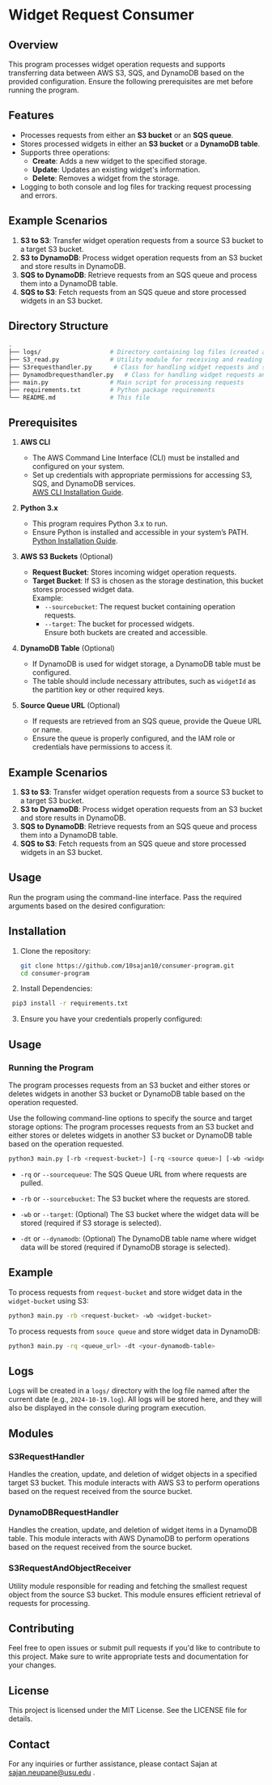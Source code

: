 # Widget Request Consumer

## Overview
This program processes widget operation requests and supports transferring data between AWS S3, SQS, and DynamoDB based on the provided configuration. Ensure the following prerequisites are met before running the program.


## Features
- Processes requests from either an **S3 bucket** or an **SQS queue**.
- Stores processed widgets in either an **S3 bucket** or a **DynamoDB table**.
- Supports three operations:
  - **Create**: Adds a new widget to the specified storage.
  - **Update**: Updates an existing widget's information.
  - **Delete**: Removes a widget from the storage.
- Logging to both console and log files for tracking request processing and errors.
  
## Example Scenarios

1. **S3 to S3**: Transfer widget operation requests from a source S3 bucket to a target S3 bucket.  
2. **S3 to DynamoDB**: Process widget operation requests from an S3 bucket and store results in DynamoDB.  
3. **SQS to DynamoDB**: Retrieve requests from an SQS queue and process them into a DynamoDB table.  
4. **SQS to S3**: Fetch requests from an SQS queue and store processed widgets in an S3 bucket.
   
## Directory Structure
```bash
.
├── logs/                   # Directory containing log files (created automatically)
├── S3_read.py              # Utility module for receiving and reading requests from S3
├── S3requesthandler.py      # Class for handling widget requests and storing data in S3
├── Dynamodbrequesthandler.py   # Class for handling widget requests and storing data in DynamoDB
├── main.py                 # Main script for processing requests
├── requirements.txt        # Python package requirements
└── README.md               # This file
```

## Prerequisites

1. **AWS CLI**  
   - The AWS Command Line Interface (CLI) must be installed and configured on your system.  
   - Set up credentials with appropriate permissions for accessing S3, SQS, and DynamoDB services.  
   [AWS CLI Installation Guide](https://docs.aws.amazon.com/cli/latest/userguide/install-cliv2.html).

2. **Python 3.x**  
   - This program requires Python 3.x to run.  
   - Ensure Python is installed and accessible in your system’s PATH.  
   [Python Installation Guide](https://www.python.org/downloads/).

3. **AWS S3 Buckets** (Optional)  
   - **Request Bucket**: Stores incoming widget operation requests.  
   - **Target Bucket**: If S3 is chosen as the storage destination, this bucket stores processed widget data.  
   Example:  
     - `--sourcebucket`: The request bucket containing operation requests.  
     - `--target`: The bucket for processed widgets.  
   Ensure both buckets are created and accessible.

4. **DynamoDB Table** (Optional)  
   - If DynamoDB is used for widget storage, a DynamoDB table must be configured.  
   - The table should include necessary attributes, such as `widgetId` as the partition key or other required keys.  

5. **Source Queue URL** (Optional)  
   - If requests are retrieved from an SQS queue, provide the Queue URL or name.  
   - Ensure the queue is properly configured, and the IAM role or credentials have permissions to access it.

## Example Scenarios

1. **S3 to S3**: Transfer widget operation requests from a source S3 bucket to a target S3 bucket.  
2. **S3 to DynamoDB**: Process widget operation requests from an S3 bucket and store results in DynamoDB.  
3. **SQS to DynamoDB**: Retrieve requests from an SQS queue and process them into a DynamoDB table.  
4. **SQS to S3**: Fetch requests from an SQS queue and store processed widgets in an S3 bucket.

## Usage

Run the program using the command-line interface. Pass the required arguments based on the desired configuration:


## Installation

1. Clone the repository:

   ```bash
   git clone https://github.com/10sajan10/consumer-program.git
   cd consumer-program
   ```
2. Install Dependencies:

  ```bash
   pip3 install -r requirements.txt
   ```

3. Ensure you have your credentials properly configured:

## Usage
### Running the Program
The program processes requests from an S3 bucket and either stores or deletes widgets in another S3 bucket or DynamoDB table based on the operation requested.

Use the following command-line options to specify the source and target storage options:
The program processes requests from an S3 bucket and either stores or deletes widgets in another S3 bucket or DynamoDB table based on the operation requested.

```bash
python3 main.py [-rb <request-bucket>] [-rq <source queue>] [-wb <widget-bucket>] [-dt <dynamodb-table>]
```

- `-rq` or `--sourcequeue`: The SQS Queue URL from where requests are pulled.
  
- `-rb` or `--sourcebucket`: The S3 bucket where the requests are stored.

- `-wb` or `--target`: (Optional) The S3 bucket where the widget data will be stored (required if S3 storage is selected).

- `-dt` or `--dynamodb`: (Optional) The DynamoDB table name where widget data will be stored (required if DynamoDB storage is selected).

## Example

To process requests from `request-bucket` and store widget data in the `widget-bucket` using S3:

```bash
python3 main.py -rb <request-bucket> -wb <widget-bucket>
```

To process requests from `souce queue` and store widget data in DynamoDB:
```bash
python3 main.py -rq <queue_url> -dt <your-dynamodb-table>
```
## Logs
Logs will be created in a `logs/` directory with the log file named after the current date (e.g., `2024-10-19.log`). All logs will be stored here, and they will also be displayed in the console during program execution.

## Modules
### S3RequestHandler
Handles the creation, update, and deletion of widget objects in a specified target S3 bucket. This module interacts with AWS S3 to perform operations based on the request received from the source bucket.

### DynamoDBRequestHandler
Handles the creation, update, and deletion of widget items in a DynamoDB table. This module interacts with AWS DynamoDB to perform operations based on the request received from the source bucket.

### S3RequestAndObjectReceiver
Utility module responsible for reading and fetching the smallest request object from the source S3 bucket. This module ensures efficient retrieval of requests for processing.

## Contributing
Feel free to open issues or submit pull requests if you'd like to contribute to this project. Make sure to write appropriate tests and documentation for your changes.

## License
This project is licensed under the MIT License. See the LICENSE file for details.

## Contact
For any inquiries or further assistance, please contact Sajan at sajan.neupane@usu.edu .

